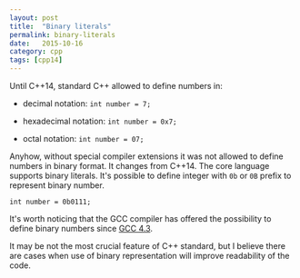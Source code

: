 ```yaml
---
layout: post
title:  "Binary literals"
permalink: binary-literals
date:   2015-10-16
category: cpp
tags: [cpp14]
---
```

Until C++14, standard C++ allowed to define numbers in:

+ decimal notation:     `int number = 7;`

+ hexadecimal notation: `int number = 0x7;`

+ octal notation:       `int number = 07;`

Anyhow, without special compiler extensions it was not allowed to define numbers in binary format. It changes from C++14. The core language supports binary literals. It's possible to define integer with `0b` or `0B` prefix to represent binary number.

`int number = 0b0111;`

It's worth noticing that the GCC compiler has offered the possibility to define binary numbers since <a href="https://gcc.gnu.org/gcc-4.3/changes.html">GCC 4.3</a>.

It may be not the most crucial feature of C++ standard, but I believe there are cases when use of binary representation will improve readability of the code.
